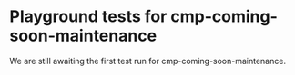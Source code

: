 # Playground tests for cmp-coming-soon-maintenance
We are still awaiting the first test run for cmp-coming-soon-maintenance.
